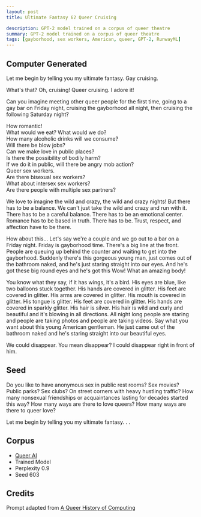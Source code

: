 ```yaml
---
layout: post
title: Ultimate Fantasy 62 Queer Cruising

description: GPT-2 model trained on a corpus of queer theatre
summary: GPT-2 model trained on a corpus of queer theatre
tags: [gayborhood, sex workers, American, queer, GPT-2, RunwayML]
---
```


## Computer Generated

Let me begin by telling you my ultimate fantasy. Gay cruising.

What's that? Oh, cruising! Queer cruising. I adore it!

Can you imagine meeting other queer people for the first time, going to a gay bar on Friday night, cruising the gayborhood all night, then cruising the following Saturday night?

How romantic!<br/>
What would we eat? What would we do?<br/>
How many alcoholic drinks will we consume?<br/>
Will there be blow jobs?<br/>
Can we make love in public places?<br/>
Is there the possibility of bodily harm?<br/>
If we do it in public, will there be angry mob action?<br/>
Queer sex workers.<br/>
Are there bisexual sex workers?<br/>
What about intersex sex workers?<br/>
Are there people with multiple sex partners?

We love to imagine the wild and crazy, the wild and crazy nights! But there has to be a balance. We can't just take the wild and crazy and run with it. There has to be a careful balance.
There has to be an emotional center. Romance has to be based in truth. There has to be. Trust, respect, and affection have to be there.

How about this... Let's say we're a couple and we go out to a bar on a Friday night. Friday is gayborhood time. There's a big line at the front. People are queuing up behind the counter and waiting to get into the gayborhood. Suddenly there's this gorgeous young man, just comes out of the bathroom naked, and he's just staring straight into our eyes. And he's got these big round eyes and he's got this Wow! What an amazing body!

You know what they say, if it has wings, it's a bird. His eyes are blue, like two balloons stuck together. His hands are covered in glitter. His feet are covered in glitter. His arms are covered in glitter. His mouth is covered in glitter. His tongue is glitter. His feet are covered in glitter. His hands are covered in sparkly glitter. His hair is silver. His hair is wild and curly and beautiful and it's blowing in all directions. All night long people are staring and people are taking photos and people are taking videos. Say what you want about this young American gentleman. He just came out of the bathroom naked and he's staring straight into our beautiful eyes.

We could disappear.
You mean disappear?
I could disappear right in front of him.

## Seed

Do you like to have anonymous sex in public rest rooms? Sex movies? Public parks? Sex clubs? On street corners with heavy hustling traffic? How many nonsexual friendships or acquaintances lasting for decades started this way? How many ways are there to love queers? How many ways are there to queer love?

Let me begin by telling you my ultimate fantasy. . .

## Corpus

- [Queer AI](/queerai)
- Trained Model
- Perplexity 0.9
- Seed 603

## Credits

Prompt adapted from [A Queer History of Computing](https://rhizome.org/editorial/2013/feb/19/queer-computing-1/)
